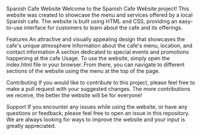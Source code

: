 Spanish Cafe Website
Welcome to the Spanish Cafe Website project! This website was created to showcase the menu and services offered by a local Spanish cafe. The website is built using HTML and CSS, providing an easy-to-use interface for customers to learn about the cafe and its offerings.

Features
An attractive and visually appealing design that showcases the cafe's unique atmosphere
Information about the cafe's menu, location, and contact information
A section dedicated to special events and promotions happening at the cafe
Usage.
To use the website, simply open the index.html file in your browser. From there, you can navigate to different sections of the website using the menu at the top of the page.

Contributing
If you would like to contribute to this project, please feel free to make a pull request with your suggested changes. The more contributions we receive, the better the website will be for everyone!

Support
If you encounter any issues while using the website, or have any questions or feedback, please feel free to open an issue in this repository. We are always looking for ways to improve the website and your input is greatly appreciated.
